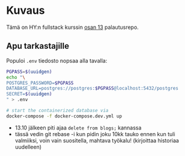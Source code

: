 # Kuvaus

Tämä on HY:n fullstack kurssin [osan 13](https://fullstackopen.com/osa13) palautusrepo.

## Apu tarkastajille

Populoi `.env` tiedosto nopsaa alla tavalla:

```sh
PGPASS=$(uuidgen)
echo "\
POSTGRES_PASSWORD=$PGPASS
DATABASE_URL=postgres://postgres:$PGPASS@localhost:5432/postgres
SECRET=$(uuidgen)
" > .env

# start the containerized database via
docker-compose -f docker-compose.dev.yml up
```

- 13.10 jälkeen piti ajaa `delete from blogs;` kannassa
- tässä vedin git rebase -i <toka-kommentin-hash> kun pidin joku 10kk tauko ennen kun tuli valmiiksi, voin vain suositella, mahtava työkalu! (kirjoittaa historiaa uudelleen)
